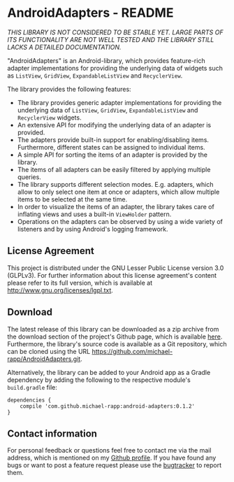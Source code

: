 # AndroidAdapters - README

*THIS LIBRARY IS NOT CONSIDERED TO BE STABLE YET. LARGE PARTS OF ITS FUNCTIONALITY ARE NOT WELL TESTED AND THE LIBRARY STILL LACKS A DETAILED DOCUMENTATION.*

"AndroidAdapters" is an Android-library, which provides feature-rich adapter implementations for providing the underlying data of widgets such as `ListView`, `GridView`, `ExpandableListView` and `RecyclerView`.

The library provides the following features:

- The library provides generic adapter implementations for providing the underlying data of `ListView`, `GridView`, `ExpandableListView` and `RecyclerView` widgets.
- An extensive API for modifying the underlying data of an adapter is provided.
- The adapters provide built-in support for enabling/disabling items. Furthermore, different states can be assigned to individual items.
- A simple API for sorting the items of an adapter is provided by the library.
- The items of all adapters can be easily filtered by applying multiple queries.
- The library supports different selection modes. E.g. adapters, which allow to only select one item at once or adapters, which allow multiple items to be selected at the same time.
- In order to visualize the items of an adapter, the library takes care of inflating views and uses a built-in `ViewHolder` pattern.
- Operations on the adapters can be observed by using a wide variety of listeners and by using Android's logging framework.

## License Agreement

This project is distributed under the GNU Lesser Public License version 3.0 (GLPLv3). For further information about this license agreement's content please refer to its full version, which is available at http://www.gnu.org/licenses/lgpl.txt.

## Download

The latest release of this library can be downloaded as a zip archive from the download section of the project's Github page, which is available [here](https://github.com/michael-rapp/AndroidAdapters/releases). Furthermore, the library's source code is available as a Git repository, which can be cloned using the URL https://github.com/michael-rapp/AndroidAdapters.git.

Alternatively, the library can be added to your Android app as a Gradle dependency by adding the following to the respective module's `build.gradle` file:

```
dependencies {
    compile 'com.github.michael-rapp:android-adapters:0.1.2'
}
```

## Contact information

For personal feedback or questions feel free to contact me via the mail address, which is mentioned on my [Github profile](https://github.com/michael-rapp). If you have found any bugs or want to post a feature request please use the [bugtracker](https://github.com/michael-rapp/AndroidMaterialViews/issues) to report them.